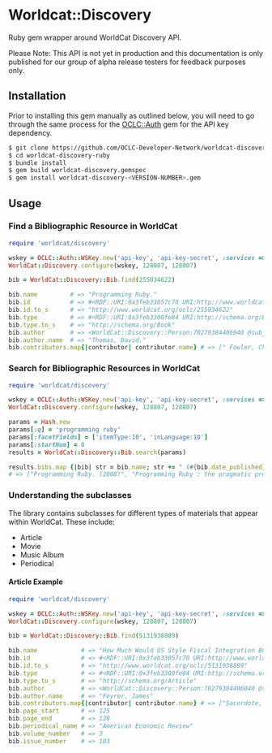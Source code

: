 # Worldcat::Discovery

Ruby gem wrapper around WorldCat Discovery API. 

Please Note: This API is not yet in production and this documentation is only published for our group 
of alpha release testers for feedback purposes only.

## Installation

Prior to installing this gem manually as outlined below, you will need to go through the same 
process for the [OCLC::Auth](https://github.com/OCLC-Developer-Network/oclc-auth-ruby) gem for the API key dependency.

```bash
$ git clone https://github.com/OCLC-Developer-Network/worldcat-discovery-ruby.git
$ cd worldcat-discovery-ruby
$ bundle install
$ gem build worldcat-discovery.gemspec
$ gem install worldcat-discovery-<VERSION-NUMBER>.gem
```

## Usage

### Find a Bibliographic Resource in WorldCat

```ruby
require 'worldcat/discovery'

wskey = OCLC::Auth::WSKey.new('api-key', 'api-key-secret', :services => ['WorldCatDiscoveryAPI'])
WorldCat::Discovery.configure(wskey, 128807, 128807)

bib = WorldCat::Discovery::Bib.find(255034622)

bib.name         # => "Programming Ruby."
bib.id           # => #<RDF::URI:0x3feb33057c70 URI:http://www.worldcat.org/oclc/255034622>
bib.id.to_s      # => "http://www.worldcat.org/oclc/255034622"
bib.type         # => #<RDF::URI:0x3feb3300fe84 URI:http://schema.org/Book>
bib.type.to_s    # => "http://schema.org/Book" 
bib.author       # => <WorldCat::Discovery::Person:70279384406040 @subject: http://viaf.org/viaf/107579098> 
bib.author.name  # => "Thomas, David."
bib.contributors.map{|contributor| contributor.name} # => [" Fowler, Chad.", "Hunt, Andrew."]
```

### Search for Bibliographic Resources in WorldCat

```ruby
require 'worldcat/discovery'

wskey = OCLC::Auth::WSKey.new('api-key', 'api-key-secret', :services => ['WorldCatDiscoveryAPI'])
WorldCat::Discovery.configure(wskey, 128807, 128807)

params = Hash.new
params[:q] = 'programming ruby'
params[:facetFields] = ['itemType:10', 'inLanguage:10']
params[:startNum] = 0
results = WorldCat::Discovery::Bib.search(params)

results.bibs.map {|bib| str = bib.name; str += " (#{bib.date_published})" if bib.date_published; str}
# => ["Programming Ruby. (2008)", "Programming Ruby : the pragmatic programmers' guide (2005)", "The Ruby programming language (2008)", ... ]
```
### Understanding the subclasses
The library contains subclasses for different types of materials that appear within WorldCat. These include:
+ Article
+ Movie
+ Music Album
+ Periodical

#### Article Example

```ruby
require 'worldcat/discovery'

wskey = OCLC::Auth::WSKey.new('api-key', 'api-key-secret', :services => ['WorldCatDiscoveryAPI'])
WorldCat::Discovery.configure(wskey, 128807, 128807)

bib = WorldCat::Discovery::Bib.find(5131938809)

bib.name            # => "How Much Would US Style Fiscal Integration Buffer European Unemployment and Income Shocks? (A Comparative Empirical Analysis)"
bib.id              # => #<RDF::URI:0x3feb33057c70 URI:http://www.worldcat.org/oclc/5131938809>
bib.id.to_s         # => "http://www.worldcat.org/oclc/5131938809"
bib.type            # => #<RDF::URI:0x3feb3300fe84 URI:http://schema.org/Article>
bib.type.to_s       # => "http://schema.org/Article" 
bib.author          # => <WorldCat::Discovery::Person:70279384406040 @subject: http://viaf.org/viaf/107579098> 
bib.author.name     # => "Feyrer, James"
bib.contributors.map{|contributor| contributor.name} # => ["Sacerdote, Bruce", "Feyrer, James"]
bib.page_start      # => 125
bib.page_end        # => 128
bib.periodical_name # => "American Economic Review"
bib.volume_number   # => 3
bib.issue_number    # => 103

```
